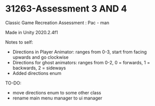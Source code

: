 # 31263-Assessment 3 AND 4
Classic Game Recreation Assessment : Pac - man

Made in Unity 2020.2.4f1

Notes to self:
- Directions in Player Animator: ranges from 0-3, start from facing upwards and go clockwise
- Directions for ghost animators: ranges from 0-2, 0 = forwards, 1 = backwards, 2 = sideways
- Added directions enum

TO-DO:
- move directions enum to some other class
- rename main menu manager to ui manager
